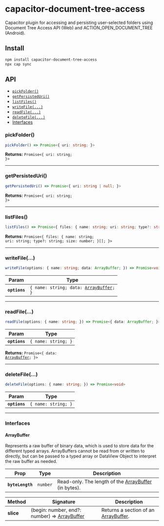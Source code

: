 # capacitor-document-tree-access

Capacitor plugin for accessing and persisting user-selected folders using Document Tree Access API (Web) and ACTION_OPEN_DOCUMENT_TREE (Android).

## Install

```bash
npm install capacitor-document-tree-access
npx cap sync
```

## API

<docgen-index>

* [`pickFolder()`](#pickfolder)
* [`getPersistedUri()`](#getpersisteduri)
* [`listFiles()`](#listfiles)
* [`writeFile(...)`](#writefile)
* [`readFile(...)`](#readfile)
* [`deleteFile(...)`](#deletefile)
* [Interfaces](#interfaces)

</docgen-index>

<docgen-api>
<!--Update the source file JSDoc comments and rerun docgen to update the docs below-->

### pickFolder()

```typescript
pickFolder() => Promise<{ uri: string; }>
```

**Returns:** <code>Promise&lt;{ uri: string; }&gt;</code>

--------------------


### getPersistedUri()

```typescript
getPersistedUri() => Promise<{ uri: string | null; }>
```

**Returns:** <code>Promise&lt;{ uri: string; }&gt;</code>

--------------------


### listFiles()

```typescript
listFiles() => Promise<{ files: { name: string; uri: string; type?: string; size: number; }[]; }>
```

**Returns:** <code>Promise&lt;{ files: { name: string; uri: string; type?: string; size: number; }[]; }&gt;</code>

--------------------


### writeFile(...)

```typescript
writeFile(options: { name: string; data: ArrayBuffer; }) => Promise<void>
```

| Param         | Type                                                                         |
| ------------- | ---------------------------------------------------------------------------- |
| **`options`** | <code>{ name: string; data: <a href="#arraybuffer">ArrayBuffer</a>; }</code> |

--------------------


### readFile(...)

```typescript
readFile(options: { name: string; }) => Promise<{ data: ArrayBuffer; }>
```

| Param         | Type                           |
| ------------- | ------------------------------ |
| **`options`** | <code>{ name: string; }</code> |

**Returns:** <code>Promise&lt;{ data: <a href="#arraybuffer">ArrayBuffer</a>; }&gt;</code>

--------------------


### deleteFile(...)

```typescript
deleteFile(options: { name: string; }) => Promise<void>
```

| Param         | Type                           |
| ------------- | ------------------------------ |
| **`options`** | <code>{ name: string; }</code> |

--------------------


### Interfaces


#### ArrayBuffer

Represents a raw buffer of binary data, which is used to store data for the
different typed arrays. ArrayBuffers cannot be read from or written to directly,
but can be passed to a typed array or DataView Object to interpret the raw
buffer as needed.

| Prop             | Type                | Description                                                                     |
| ---------------- | ------------------- | ------------------------------------------------------------------------------- |
| **`byteLength`** | <code>number</code> | Read-only. The length of the <a href="#arraybuffer">ArrayBuffer</a> (in bytes). |

| Method    | Signature                                                                  | Description                                                     |
| --------- | -------------------------------------------------------------------------- | --------------------------------------------------------------- |
| **slice** | (begin: number, end?: number) =&gt; <a href="#arraybuffer">ArrayBuffer</a> | Returns a section of an <a href="#arraybuffer">ArrayBuffer</a>. |

</docgen-api>

